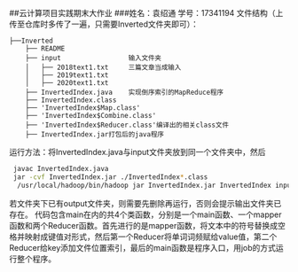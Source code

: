 ##云计算项目实践期末大作业
###姓名：袁绍通 学号：17341194
文件结构（上传至仓库时多传了一遍，只需要Inverted文件夹即可）：
````
├──Inverted
	├── README
	├── input                 输入文件夹    
	│   ├── 2018text1.txt     三篇文章当成输入
	│   ├── 2019text1.txt    
	│   ├── 2020text1.txt    
	├── InvertedIndex.java    实现倒序索引的MapReduce程序
	├── InvertedIndex.class  
	├── 'InvertedIndex$Map.class'
	├── 'InvertedIndex$Combine.class'
	├── 'InvertedIndex$Reducer.class'编译出的相关class文件
	├── InvertedIndex.jar打包后的java程序
````
运行方法：将InvertedIndex.java与input文件夹放到同一个文件夹中，然后
```bash
 javac InvertedIndex.java
 jar -cvf InvertedIndex.jar ./InvertedIndex*.class
  /usr/local/hadoop/bin/hadoop jar InvertedIndex.jar InvertedIndex input output
```
若文件夹下已有output文件夹，则需要先删除再运行，否则会提示输出文件夹已存在。
代码包含main在内的共4个类函数，分别是一个main函数、一个mapper函数和两个Reducer函数。首先进行的是mapper函数，将文本中的符号替换成空格并映射成键值对形式，然后第一个Reducer将单词词频赋给value值，第二个Reducer给key添加文件位置索引，最后的main函数是程序入口，用job的方式运行整个程序。
